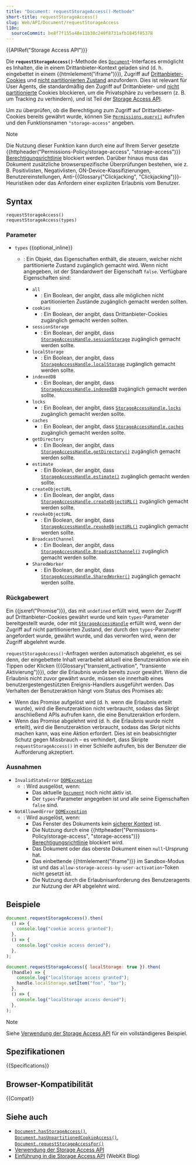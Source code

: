 ```yaml
---
title: "Document: requestStorageAccess()-Methode"
short-title: requestStorageAccess()
slug: Web/API/Document/requestStorageAccess
l10n:
  sourceCommit: be8f7f155a48e11b30c240f8731afb1845f85378
---
```


{{APIRef("Storage Access API")}}

Die **`requestStorageAccess()`**-Methode des [`Document`](/de/docs/Web/API/Document)-Interfaces ermöglicht es Inhalten, die in einem Drittanbieter-Kontext geladen sind (d. h. eingebettet in einem {{htmlelement("iframe")}}), Zugriff auf [Drittanbieter-Cookies](/de/docs/Web/Privacy/Third-party_cookies) und [nicht partitionierten Zustand](/de/docs/Web/Privacy/State_Partitioning#state_partitioning) anzufordern. Dies ist relevant für User Agents, die standardmäßig den Zugriff auf Drittanbieter- und [nicht partitionierte](/de/docs/Web/API/Storage_Access_API#unpartitioned_versus_partitioned_cookies) Cookies blockieren, um die Privatsphäre zu verbessern (z. B. um Tracking zu verhindern), und ist Teil der [Storage Access API](/de/docs/Web/API/Storage_Access_API).

Um zu überprüfen, ob die Berechtigung zum Zugriff auf Drittanbieter-Cookies bereits gewährt wurde, können Sie [`Permissions.query()`](/de/docs/Web/API/Permissions/query) aufrufen und den Funktionsnamen `"storage-access"` angeben.

> [!NOTE]
> Die Nutzung dieser Funktion kann durch eine auf Ihrem Server gesetzte {{httpheader("Permissions-Policy/storage-access", "storage-access")}} [Berechtigungsrichtlinie](/de/docs/Web/HTTP/Permissions_Policy) blockiert werden. Darüber hinaus muss das Dokument zusätzliche browserspezifische Überprüfungen bestehen, wie z. B. Positivlisten, Negativlisten, ON-Device-Klassifizierungen, Benutzereinstellungen, Anti-{{Glossary("Clickjacking", "Clickjacking")}}-Heuristiken oder das Anfordern einer expliziten Erlaubnis vom Benutzer.

## Syntax

```js-nolint
requestStorageAccess()
requestStorageAccess(types)
```

### Parameter

- `types` {{optional_inline}}

  - : Ein Objekt, das Eigenschaften enthält, die steuern, welcher nicht partitionierte Zustand zugänglich gemacht wird. Wenn nicht angegeben, ist der Standardwert der Eigenschaft `false`. Verfügbare Eigenschaften sind:

    - `all`
      - : Ein Boolean, der angibt, dass alle möglichen nicht partitionierten Zustände zugänglich gemacht werden sollten.
    - `cookies`
      - : Ein Boolean, der angibt, dass Drittanbieter-Cookies zugänglich gemacht werden sollten.
    - `sessionStorage`
      - : Ein Boolean, der angibt, dass [`StorageAccessHandle.sessionStorage`](/de/docs/Web/API/StorageAccessHandle/sessionStorage) zugänglich gemacht werden sollte.
    - `localStorage`
      - : Ein Boolean, der angibt, dass [`StorageAccessHandle.localStorage`](/de/docs/Web/API/StorageAccessHandle/localStorage) zugänglich gemacht werden sollte.
    - `indexedDB`
      - : Ein Boolean, der angibt, dass [`StorageAccessHandle.indexedDB`](/de/docs/Web/API/StorageAccessHandle/indexedDB) zugänglich gemacht werden sollte.
    - `locks`
      - : Ein Boolean, der angibt, dass [`StorageAccessHandle.locks`](/de/docs/Web/API/StorageAccessHandle/locks) zugänglich gemacht werden sollte.
    - `caches`
      - : Ein Boolean, der angibt, dass [`StorageAccessHandle.caches`](/de/docs/Web/API/StorageAccessHandle/caches) zugänglich gemacht werden sollte.
    - `getDirectory`
      - : Ein Boolean, der angibt, dass [`StorageAccessHandle.getDirectory()`](/de/docs/Web/API/StorageAccessHandle/getDirectory) zugänglich gemacht werden sollte.
    - `estimate`
      - : Ein Boolean, der angibt, dass [`StorageAccessHandle.estimate()`](/de/docs/Web/API/StorageAccessHandle/estimate) zugänglich gemacht werden sollte.
    - `createObjectURL`
      - : Ein Boolean, der angibt, dass [`StorageAccessHandle.createObjectURL()`](/de/docs/Web/API/StorageAccessHandle/createObjectURL) zugänglich gemacht werden sollte.
    - `revokeObjectURL`
      - : Ein Boolean, der angibt, dass [`StorageAccessHandle.revokeObjectURL()`](/de/docs/Web/API/StorageAccessHandle/revokeObjectURL) zugänglich gemacht werden sollte.
    - `BroadcastChannel`
      - : Ein Boolean, der angibt, dass [`StorageAccessHandle.BroadcastChannel()`](/de/docs/Web/API/StorageAccessHandle/BroadcastChannel) zugänglich gemacht werden sollte.
    - `SharedWorker`
      - : Ein Boolean, der angibt, dass [`StorageAccessHandle.SharedWorker()`](/de/docs/Web/API/StorageAccessHandle/SharedWorker) zugänglich gemacht werden sollte.

### Rückgabewert

Ein {{jsxref("Promise")}}, das mit `undefined` erfüllt wird, wenn der Zugriff auf Drittanbieter-Cookies gewährt wurde und kein `types`-Parameter bereitgestellt wurde, oder mit [`StorageAccessHandle`](/de/docs/Web/API/StorageAccessHandle) erfüllt wird, wenn der Zugriff auf nicht partitionierten Zustand, der durch den `types`-Parameter angefordert wurde, gewährt wurde, und das verworfen wird, wenn der Zugriff abgelehnt wurde.

`requestStorageAccess()`-Anfragen werden automatisch abgelehnt, es sei denn, der eingebettete Inhalt verarbeitet aktuell eine Benutzeraktion wie ein Tippen oder Klicken ({{Glossary("transient_activation", "transiente Aktivierung")}}), oder die Erlaubnis wurde bereits zuvor gewährt. Wenn die Erlaubnis nicht zuvor gewährt wurde, müssen sie innerhalb eines benutzergestengestützten Ereignis-Handlers ausgeführt werden. Das Verhalten der Benutzeraktion hängt vom Status des Promises ab:

- Wenn das Promise aufgelöst wird (d. h. wenn die Erlaubnis erteilt wurde), wird die Benutzeraktion nicht verbraucht, sodass das Skript anschließend APIs aufrufen kann, die eine Benutzeraktion erfordern.
- Wenn das Promise abgelehnt wird (d. h. die Erlaubnis wurde nicht erteilt), wird die Benutzeraktion verbraucht, sodass das Skript nichts machen kann, was eine Aktion erfordert. Dies ist ein beabsichtigter Schutz gegen Missbrauch – es verhindert, dass Skripte `requestStorageAccess()` in einer Schleife aufrufen, bis der Benutzer die Aufforderung akzeptiert.

### Ausnahmen

- `InvalidStateError` [`DOMException`](/de/docs/Web/API/DOMException)
  - : Wird ausgelöst, wenn:
    - Das aktuelle [`Document`](/de/docs/Web/API/Document) noch nicht aktiv ist.
    - Der `types`-Parameter angegeben ist und alle seine Eigenschaften `false` sind.
- `NotAllowedError` [`DOMException`](/de/docs/Web/API/DOMException)
  - : Wird ausgelöst, wenn:
    - Das Fenster des Dokuments kein [sicherer Kontext](/de/docs/Web/Security/Secure_Contexts) ist.
    - Die Nutzung durch eine {{httpheader("Permissions-Policy/storage-access", "storage-access")}} [Berechtigungsrichtlinie](/de/docs/Web/HTTP/Permissions_Policy) blockiert wird.
    - Das Dokument oder das oberste Dokument einen `null`-Ursprung hat.
    - Das einbettende {{htmlelement("iframe")}} im Sandbox-Modus ist und das `allow-storage-access-by-user-activation`-Token nicht gesetzt ist.
    - Die Nutzung durch die Erlaubnisanforderung des Benutzeragents zur Nutzung der API abgelehnt wird.

## Beispiele

```js
document.requestStorageAccess().then(
  () => {
    console.log("cookie access granted");
  },
  () => {
    console.log("cookie access denied");
  },
);

document.requestStorageAccess({ localStorage: true }).then(
  (handle) => {
    console.log("localStorage access granted");
    handle.localStorage.setItem("foo", "bar");
  },
  () => {
    console.log("localStorage access denied");
  },
);
```

> [!NOTE]
> Siehe [Verwendung der Storage Access API](/de/docs/Web/API/Storage_Access_API/Using) für ein vollständigeres Beispiel.

## Spezifikationen

{{Specifications}}

## Browser-Kompatibilität

{{Compat}}

## Siehe auch

- [`Document.hasStorageAccess()`](/de/docs/Web/API/Document/hasStorageAccess), [`Document.hasUnpartitionedCookieAccess()`](/de/docs/Web/API/Document/hasUnpartitionedCookieAccess), [`Document.requestStorageAccessFor()`](/de/docs/Web/API/Document/requestStorageAccessFor)
- [Verwendung der Storage Access API](/de/docs/Web/API/Storage_Access_API/Using)
- [Einführung in die Storage Access API](https://webkit.org/blog/8124/introducing-storage-access-api/) (WebKit Blog)
